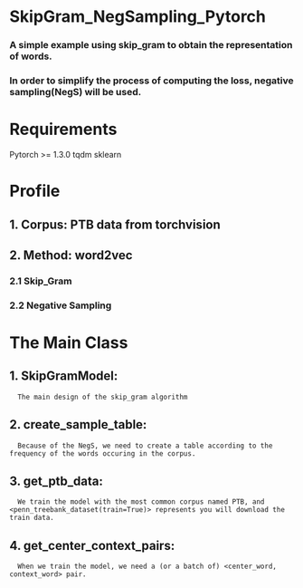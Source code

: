 # SkipGram_NegSampling_Pytorch
### A simple example using skip_gram to obtain the representation of words.
### In order to simplify the process of computing the loss, negative sampling(NegS) will be used.

# Requirements
Pytorch >= 1.3.0
tqdm
sklearn

# Profile
## 1. Corpus: PTB data from torchvision
## 2. Method: word2vec
### 2.1 Skip_Gram
### 2.2 Negative Sampling

# The Main Class
## 1. SkipGramModel: 
      The main design of the skip_gram algorithm
## 2. create_sample_table: 
      Because of the NegS, we need to create a table according to the frequency of the words occuring in the corpus.
## 3. get_ptb_data: 
      We train the model with the most common corpus named PTB, and <penn_treebank_dataset(train=True)> represents you will download the train data.
## 4. get_center_context_pairs:
      When we train the model, we need a (or a batch of) <center_word, context_word> pair. 
